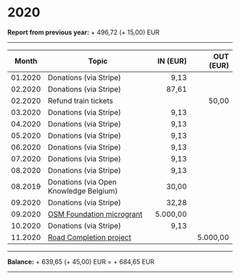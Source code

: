 # 2020

**Report from previous year:** + 496,72 (+ 15,00) EUR

---

| Month   | Topic                                  |    IN (EUR) |   OUT (EUR) |
| ------- | -------------------------------------- | ----------: | ----------: |
| 01.2020 | Donations (via Stripe)                 |        9,13 |             |
| 02.2020 | Donations (via Stripe)                 |       87,61 |             |
| 02.2020 | Refund train tickets                   |             |       50,00 |
| 03.2020 | Donations (via Stripe)                 |        9,13 |             |
| 04.2020 | Donations (via Stripe)                 |        9,13 |             |
| 05.2020 | Donations (via Stripe)                 |        9,13 |             |
| 06.2020 | Donations (via Stripe)                 |        9,13 |             |
| 07.2020 | Donations (via Stripe)                 |        9,13 |             |
| 08.2020 | Donations (via Stripe)                 |        9,13 |             |
| 08.2019 | Donations (via Open Knowledge Belgium) |       30,00 |             |
| 09.2020 | Donations (via Stripe)                 |       32,28 |             |
| 09.2020 | [OSM Foundation microgrant][1]         |    5.000,00 |             | 
| 10.2020 | Donations (via Stripe)                 |        9,13 |             |
| 11.2020 | [Road Completion project][1]           |             |    5.000,00 |

[1]: https://wiki.openstreetmap.org/wiki/Microgrants/Microgrants_2020/Proposal/Road_Completion_project

---

**Balance:** + 639,65 (+ 45,00) EUR = + 684,65 EUR

---

